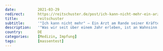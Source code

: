 ```yaml
---
date:          2021-03-29
redirect:      https://reitschuster.de/post/ich-kann-nicht-mehr-ein-arzt-am-rande-seiner-kraefte-packt-aus/
title:         reitschuster
subtitle:      '"Ich kann nicht mehr" – Ein Arzt am Rande seiner Kräfte packt aus'
description:   '"Was wir seit über einem Jahr erleben, ist an Wahnsinn nicht zu überbieten": Die schonungslose Abrechnung eines Mediziners mit der Corona-Politik, die er für völlig gescheitert hält – vor allem das Setzen auf Impfungen. GASTBEITRAG.'
country:       DE
categories:    [Medizin, Impfung]
tags:          [massentest]
---
```

